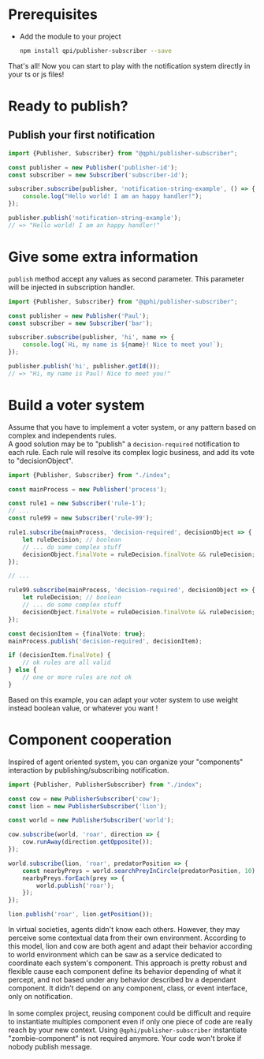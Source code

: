 # Prerequisites

* Add the module to your project
  ```sh
  npm install qpi/publisher-subscriber --save
  ```

That's all! Now you can start to play with the notification system directly in your ts or js files!

# Ready to publish?

## Publish your first notification

```js
import {Publisher, Subscriber} from "@qphi/publisher-subscriber";

const publisher = new Publisher('publisher-id');
const subscriber = new Subscriber('subscriber-id');

subscriber.subscribe(publisher, 'notification-string-example', () => {
    console.log("Hello world! I am an happy handler!");
});

publisher.publish('notification-string-example');
// => "Hello world! I am an happy handler!"
```

# Give some extra information

`publish` method accept any values as second parameter. This parameter will be injected in subscription handler.

```js
import {Publisher, Subscriber} from "@qphi/publisher-subscriber";

const publisher = new Publisher('Paul');
const subscriber = new Subscriber('bar');

subscriber.subscribe(publisher, 'hi', name => {
    console.log(`Hi, my name is ${name}! Nice to meet you!`);
});

publisher.publish('hi', publisher.getId());
// => "Hi, my name is Paul! Nice to meet you!"
```

# Build a voter system

Assume that you have to implement a voter system, or any pattern based on complex and independents rules.<br/>
A good solution may be to "publish" a `decision-required` notification to each rule. Each rule will resolve its complex
logic business, and add its vote to "decisionObject".

```ts
import {Publisher, Subscriber} from "./index";

const mainProcess = new Publisher('process');

const rule1 = new Subscriber('rule-1');
// ...
const rule99 = new Subscriber('rule-99');

rule1.subscribe(mainProcess, 'decision-required', decisionObject => {
    let ruleDecision; // boolean
    // ... do some complex stuff 
    decisionObject.finalVote = ruleDecision.finalVote && ruleDecision;
});

// ...

rule99.subscribe(mainProcess, 'decision-required', decisionObject => {
    let ruleDecision; // boolean
    // ... do some complex stuff 
    decisionObject.finalVote = ruleDecision.finalVote && ruleDecision;
});

const decisionItem = {finalVote: true};
mainProcess.publish('decision-required', decisionItem);

if (decisionItem.finalVote) {
    // ok rules are all valid
} else {
    // one or more rules are not ok
}

```

Based on this example, you can adapt your voter system to use weight instead boolean value, or whatever you want !

# Component cooperation

Inspired of agent oriented system, you can organize your "components" interaction by publishing/subscribing
notification.

```ts
import {Publisher, PublisherSubscriber} from "./index";

const cow = new PublisherSubscriber('cow');
const lion = new PublisherSubscriber('lion');

const world = new PublisherSubscriber('world');

cow.subscribe(world, 'roar', direction => {
    cow.runAway(direction.getOpposite());
});

world.subscribe(lion, 'roar', predatorPosition => {
    const nearbyPreys = world.searchPreyInCircle(predatorPosition, 10);
    nearbyPreys.forEach(prey => {
        world.publish('roar');
    });
});

lion.publish('roar', lion.getPosition());
```

In virtual societies, agents didn't know each others. However, they may perceive some contextual data from their own environment. According to this model, lion and cow are both agent and adapt their behavior according to world environment which can be saw as a service dedicated to coordinate each system's component. This approach is pretty robust and flexible cause each component define its behavior depending of what it percept, and not based under any behavior described bv a dependant component. It didn't depend on any component, class, or event interface, only on notification.
<br/>
<br/>
In some complex project, reusing component could be difficult and require to instantiate multiples component even if only one piece of code are really reach by your new context. 
Using ``@qphi/publisher-subscriber`` instantiate "zombie-component" is not required anymore. Your code won't broke if nobody publish message.
